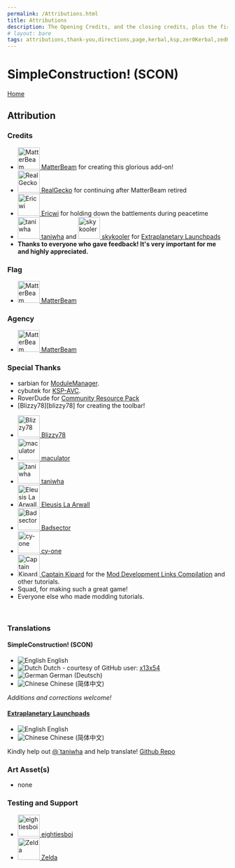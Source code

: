```yaml
---
permalink: /Attributions.html
title: Attributions
description: The Opening Credits, and the closing credits, plus the first of two (or is three) end credit scenes
# layout: bare
tags: attributions,thank-you,directions,page,kerbal,ksp,zer0Kerbal,zedK
---
```


<!--
Attributions.md v1.0.7.0
SimpleConstruction! (SCON)
created: 01 Feb 2022
updated: 01 May 2022
-->

<script src="https://kit.fontawesome.com/0ea5493613.js" crossorigin="anonymous"></script>
<i class="fa fa-gear fa-spin fa-3x" style="color: firebrick"></i>

# SimpleConstruction! (SCON)

[Home](/index.md)

## Attribution

### Credits

<ul>
  <li><a href="https://forum.kerbalspaceprogram.com/index.php?/profile/133334-*/"><img border="0" alt="MatterBeam" src="https://kerbal-forum-uploads.s3.us-west-2.amazonaws.com/profile/photo-133334.png" width="50" height="50" > MatterBeam</a> for creating this glorious add-on!</li>
  <li><a href="https://forum.kerbalspaceprogram.com/index.php?/profile/162682-*"><img border="0" alt="RealGecko" src="https://kerbal-forum-uploads.s3.us-west-2.amazonaws.com/monthly_05_2016/Gex_004.jpg.06333ef87de6a625b6c582c355f82659.thumb.jpg.17c0a97b1760f5cb5457153cd66ce0ee.jpg" width="50" height="50" > RealGecko</a> for continuing after MatterBeam retired</li>
  <li><a href="https://forum.kerbalspaceprogram.com/index.php?/profile/152716-*/"><img border="0" alt="Ericwi" src="https://kerbal-forum-uploads.s3.us-west-2.amazonaws.com/set_resources_17/84c1e40ea0e759e3f1505eb1788ddf3c_default_photo.png" width="50" height="50" > Ericwi</a> for holding down the battlements during peacetime</li>
  <li><a href="https://forum.kerbalspaceprogram.com/index.php?/profile/57176-*/"><img border="0" alt="taniwha" src="https://kerbal-forum-uploads.s3.us-west-2.amazonaws.com/monthly_12_2015/avatar.png.e599645711d3ad6c9b532a1a6baee53a.thumb.png.dcb1946708e8e616e9235a4fe62557ef.png" width="50" height="50" > taniwha</a> and <a href="https://forum.kerbalspaceprogram.com/index.php?/profile/60459-*/"><img border="0" alt="skykooler" src="https://kerbal-forum-uploads.s3.us-west-2.amazonaws.com/set_resources_17/84c1e40ea0e759e3f1505eb1788ddf3c_default_photo.png" width="50" height="50" > skykooler</a> for <a href="https://forum.kerbalspaceprogram.com/threads/54284-*/" alt="ExtraplaetaryLaunchpads"> Extraplanetary Launchpads</a></li>
  <li><b>Thanks to everyone who gave feedback! It's very important for me and highly appreciated.</b></li>
</ul>

### Flag

<ul>
  <li><a href="https://forum.kerbalspaceprogram.com/index.php?/profile/133334-*/"><img border="0" alt="MatterBeam" src="https://kerbal-forum-uploads.s3.us-west-2.amazonaws.com/profile/photo-133334.png" width="50" height="50" > MatterBeam</a></li>
</ul>

### Agency

<ul>
  <li><a href="https://forum.kerbalspaceprogram.com/index.php?/profile/133334-*/"><img border="0" alt="MatterBeam" src="https://kerbal-forum-uploads.s3.us-west-2.amazonaws.com/profile/photo-133334.png" width="50" height="50" > MatterBeam</a></li>
</ul>

### Special Thanks

* sarbian for [ModuleManager](https://forum.kerbalspaceprogram.com/threads/55219-*).
* cybutek for [KSP-AVC](https://forum.kerbalspaceprogram.com/threads/79745-*).
* RoverDude for [Community Resource Pack](https://forum.kerbalspaceprogram.com/index.php?/topic/83007-*/)
* [Blizzy78][blizzy78] for creating the toolbar!
<ul>
  <li><a href="https://forum.kerbalspaceprogram.com/index.php?/profile/68543-blizzy78/"><img border="0" alt="Blizzy78" src="https://kerbal-forum-uploads.s3.us-west-2.amazonaws.com/profile/photo-68543.png" width="50" height="50" > Blizzy78</a>
  <li><a href="https://forum.kerbalspaceprogram.com/index.php?/profile/122127-*/"><img border="0" alt="maculator" src="https://kerbal-forum-uploads.s3.us-west-2.amazonaws.com/monthly_02_2016/Unbenannt.png.679667790b4e1906a6645a799ee4095a.thumb.png.97452f554d2b047a7d63104e6af28d3b.png" width="50" height="50" > maculator</a></li>
  <li><a href="https://forum.kerbalspaceprogram.com/index.php?/profile/57176-*/"><img border="0" alt="taniwha" src="https://kerbal-forum-uploads.s3.us-west-2.amazonaws.com/monthly_12_2015/avatar.png.e599645711d3ad6c9b532a1a6baee53a.thumb.png.dcb1946708e8e616e9235a4fe62557ef.png" width="50" height="50" > taniwha</a></li>
  <li><a href="https://forum.kerbalspaceprogram.com/index.php?/profile/116286-*/"><img border="0" alt="Eleusis La Arwall" src="https://kerbal-forum-uploads.s3.us-west-2.amazonaws.com/profile/photo-116286.png" width="50" height="50" > Eleusis La Arwall</a></li>
  <li><a href="https://forum.kerbalspaceprogram.com/index.php?/profile/118465-*/"><img border="0" alt="Badsector" src="https://kerbal-forum-uploads.s3.us-west-2.amazonaws.com/set_resources_17/84c1e40ea0e759e3f1505eb1788ddf3c_default_photo.png" width="50" height="50" > Badsector</a></li>
  <li><a href="https://forum.kerbalspaceprogram.com/index.php?/profile/74874-*/"><img border="0" alt="cy-one" src="https://kerbal-forum-uploads.s3.us-west-2.amazonaws.com/profile/photo-74874.png" width="50" height="50" > cy-one</a></li>
  <li><a href="https://forum.kerbalspaceprogram.com/index.php?/profile/70516-captainkipard/"><img border="0" alt="Captain Kipard" src="https://kerbal-forum-uploads.s3.us-west-2.amazonaws.com/monthly_12_2015/itsame.png.3227b08e54fc9e3eaa0c6c2ad8e9ad07.thumb.png.5d3a3eb0344a23048ea58826e47b9781.png" width="50" height="50" > Captain Kipard</a> for the <a href="https://forum.kerbalspaceprogram.com/index.php?/topic/85372-*/"> Mod Development Links Compilation</a> and other tutorials.</li>
  <li>Squad, for making such a great game!</li>
  <li>Everyone else who made modding tutorials.</li>
</ul></br>
  
### Translations  
  
#### SimpleConstruction! (SCON)  

* ![English][EN] English  
* ![Dutch][NL] Dutch - courtesy of GitHub user: [x13x54][x13x54]  
* ![German][DE] German (Deutsch)  
* ![Chinese][CN] Chinese (简体中文)  
  
*Additions and corrections welcome!*  
  
#### [Extraplanetary Launchpads](https://github.com/taniwha/Extraplanetary-Launchpads)  
  
* ![English][EN] English  
* ![Chinese][CN] Chinese (简体中文)  
  
Kindly help out [@`taniwha][taniwha] and help translate! [Github Repo](https://github.com/taniwha/Extraplanetary-Launchpads)  
  
### Art Asset(s)  
  
* none  
  
### Testing and Support  
  
<ul>
  <li><a href="https://forum.kerbalspaceprogram.com/index.php?/profile/133828-eightiesboi/"><img border="0" alt="eightiesboi" src="https://kerbal-forum-uploads.s3.us-west-2.amazonaws.com/monthly_2018_01/happy_velociraptor_dinosaur_greeting_cards-r918b99ab65894a198682f360e419773a_xvuak_8byvr_512.thumb.jpg.00c28897eef8a91ee74f6cb59a9bbb5f.jpg" width="50" height="50" > eightiesboi</a></li>
  <li><a href="https://forum.kerbalspaceprogram.com/index.php?/profile/66411-zelda/"><img border="0" alt="Zelda" src="https://kerbal-forum-uploads.s3.us-west-2.amazonaws.com/monthly_2019_07/LoZ_RGB_960x960.thumb.jpg.32a815400e819b11482764bdea71373c.jpg" width="50" height="50" > Zelda</a></li>
</ul>
  
[tb]: https://forum.kerbalspaceprogram.com/index.php?/topic/161857-*/ "Blizzy78's Toolbar"
[SCON]: https://forum.kerbalspaceprogram.com/threads/50884-*/ "SimpleConstruction! (SCON)"

[MatterBeam]: https://forum.kerbalspaceprogram.com/index.php?/profile/133334-*/ "MatterBeam"
[realgecko]: https://forum.kerbalspaceprogram.com/index.php?/profile/162682-*/ "RealGecko"
[ericwi]: https://forum.kerbalspaceprogram.com/index.php?/profile/152716-*/ "Ericwi"
[maculator]: https://forum.kerbalspaceprogram.com/index.php?/profile/122127-*/ "maculator"
[x13x54]: https://github.com/x13x54 "GitHub: x13x54"
[zer0Kerbal]: https://forum.kerbalspaceprogram.com/index.php?/profile/190933-*/ "zer0Kerbal"

[taniwha]: https://forum.kerbalspaceprogram.com/index.php?/profile/57176-*/ "taniwha"
[skykooler]: https://forum.kerbalspaceprogram.com/index.php?/profile/60459-*/ "skykooler"
[eleusis-la-arwall]: https://forum.kerbalspaceprogram.com/index.php?/profile/116286-*/ "Eleusis La Arwall"
[Badsector]: https://forum.kerbalspaceprogram.com/index.php?/profile/118465-*/ "Badsector"
[cy-one]: https://forum.kerbalspaceprogram.com/index.php?/profile/74874-*/ "cy-one"
[blizzy79]: https://forum.kerbalspaceprogram.com/index.php?/profile/68543-*/ "Blizzy78"
[cptkipard]: https://forum.kerbalspaceprogram.com/index.php?/profile/70516-*/ "Captain Kipard"

<!-- Localization -->
[lreadme]: https://github.com/zer0Kerbal/zer0Kerbal/blob/master/Localization/readme.md "Localization Readme"
[qstart]: https://github.com/zer0Kerbal/zer0Kerbal/blob/master/Localization/quickstart.md "Quickstart"

[EN]: https://raw.githubusercontent.com/zer0Kerbal/zer0Kerbal/zed'K/img/EN.png "English"  
[BR]: https://raw.githubusercontent.com/zer0Kerbal/zer0Kerbal/zed'K/img/BR.png "Português Brasil"
[CN]: https://raw.githubusercontent.com/zer0Kerbal/zer0Kerbal/zed'K/img/CH.png "中文"  
[DE]: https://raw.githubusercontent.com/zer0Kerbal/zer0Kerbal/zed'K/img/DE.png "Deutsch"  
[ES]: https://raw.githubusercontent.com/zer0Kerbal/zer0Kerbal/zed'K/img/ES.png "Español"  
[FR]: https://raw.githubusercontent.com/zer0Kerbal/zer0Kerbal/zed'K/img/FR.png "Français"  
[IT]: https://raw.githubusercontent.com/zer0Kerbal/zer0Kerbal/zed'K/img/IT.png "Italiano"  
[JA]: https://raw.githubusercontent.com/zer0Kerbal/zer0Kerbal/zed'K/img/JA.png "日本語"  
[KO]: https://raw.githubusercontent.com/zer0Kerbal/zer0Kerbal/zed'K/img/KO.png "한국어"  
[MX]: https://raw.githubusercontent.com/zer0Kerbal/zer0Kerbal/zed'K/img/MX.png "Mexicano Español"  
[NL]: https://raw.githubusercontent.com/zer0Kerbal/zer0Kerbal/zed'K/img/NL.png "Dutch"  
[NO]: https://raw.githubusercontent.com/zer0Kerbal/zer0Kerbal/zed'K/img/NO.png "Norsk"
[PO]: https://raw.githubusercontent.com/zer0Kerbal/zer0Kerbal/zed'K/img/PO.png "Polski"  
[RU]: https://raw.githubusercontent.com/zer0Kerbal/zer0Kerbal/zed'K/img/RU.png "Русский"  
[SW]: https://raw.githubusercontent.com/zer0Kerbal/zer0Kerbal/zed'K/img/SW.png "Svenska"  
[TW]: https://raw.githubusercontent.com/zer0Kerbal/zer0Kerbal/zed'K/img/TW.png "国语"
<!-- this file CC BY-ND 4.0 by zer0Kerbal -->
